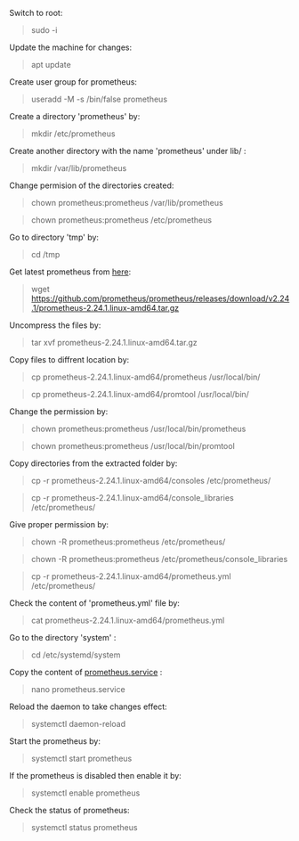 
Switch to root:
> sudo -i  

Update the machine for changes:
> apt update

Create user group for prometheus: 
> useradd -M -s /bin/false prometheus

Create a directory 'prometheus' by:
> mkdir /etc/prometheus

Create another directory with the name 'prometheus' under lib/ :
> mkdir /var/lib/prometheus

Change permision of the directories created:
> chown prometheus:prometheus /var/lib/prometheus

> chown prometheus:prometheus /etc/prometheus

Go to directory 'tmp' by:
> cd /tmp

Get latest prometheus from [here](https://prometheus.io/download/):
> wget https://github.com/prometheus/prometheus/releases/download/v2.24.1/prometheus-2.24.1.linux-amd64.tar.gz

Uncompress the files by:
> tar xvf prometheus-2.24.1.linux-amd64.tar.gz

Copy files to diffrent location by:
> cp prometheus-2.24.1.linux-amd64/prometheus /usr/local/bin/

> cp prometheus-2.24.1.linux-amd64/promtool /usr/local/bin/

Change the permission by:
> chown prometheus:prometheus /usr/local/bin/prometheus

> chown prometheus:prometheus /usr/local/bin/promtool

Copy directories from the extracted folder by:
> cp -r prometheus-2.24.1.linux-amd64/consoles /etc/prometheus/

> cp -r prometheus-2.24.1.linux-amd64/console_libraries /etc/prometheus/

Give proper permission by:
> chown -R prometheus:prometheus /etc/prometheus/

> chown -R prometheus:prometheus /etc/prometheus/console_libraries

> cp -r prometheus-2.24.1.linux-amd64/prometheus.yml /etc/prometheus/

Check the content of 'prometheus.yml' file by:
> cat prometheus-2.24.1.linux-amd64/prometheus.yml

Go to the directory 'system' :
> cd /etc/systemd/system

Copy the content of [prometheus.service](prometheus.service) :
> nano prometheus.service

Reload the daemon to take changes effect:
> systemctl daemon-reload

Start the prometheus by:
> systemctl start prometheus

If the prometheus is disabled then enable it by:
> systemctl enable prometheus

Check the status of prometheus:
> systemctl status prometheus